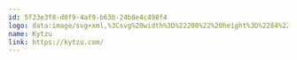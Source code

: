 ```yaml
---
id: 5f23e3f8-d0f9-4af9-b63b-24b8e4c498f4
logo: data:image/svg+xml,%3Csvg%20width%3D%22200%22%20height%3D%2284%22%20viewBox%3D%220%200%20200%2084%22%20fill%3D%22none%22%20xmlns%3D%22http%3A%2F%2Fwww.w3.org%2F2000%2Fsvg%22%3E%0A%3Cpath%20d%3D%22M37.9095%2017.275C53.3555%2016.2016%2064.1403%2018.3542%2078.4391%2022.271C78.8189%2022.3751%2079.0421%2022.766%2078.9376%2023.1443C78.8332%2023.5225%2078.4407%2023.7449%2078.061%2023.6408C63.8353%2019.7441%2053.2267%2017.6346%2038.0088%2018.6922C37.6159%2018.7196%2037.2752%2018.4244%2037.2478%2018.0331C37.2204%2017.6417%2037.5166%2017.3023%2037.9095%2017.275Z%22%20fill%3D%22black%22%2F%3E%0A%3Cpath%20d%3D%22M78.0201%2025.0982C56.1345%2021.167%2037.1123%2022.9604%2013.4786%2031.1642C13.1067%2031.2933%2012.9103%2031.6983%2013.0399%2032.0687C13.1695%2032.4392%2013.5761%2032.6349%2013.948%2032.5058C37.3797%2024.372%2056.1525%2022.6138%2077.7669%2026.4963C78.1545%2026.5659%2078.5254%2026.3093%2078.5953%2025.9233C78.6652%2025.5372%2078.4076%2025.1678%2078.0201%2025.0982Z%22%20fill%3D%22black%22%2F%3E%0A%3Cpath%20d%3D%22M35.2952%2032.21C47.1136%2029.3562%2062.5019%2027.2178%2078.25%2027.2177C78.6439%2027.2177%2078.9632%2027.5357%2078.9632%2027.928C78.9632%2028.3203%2078.6439%2028.6384%2078.25%2028.6384C62.6211%2028.6384%2047.3456%2030.762%2035.6313%2033.5907C35.2485%2033.6831%2034.863%2033.4489%2034.7702%2033.0677C34.6774%2032.6864%2034.9125%2032.3024%2035.2952%2032.21Z%22%20fill%3D%22black%22%2F%3E%0A%3Cpath%20d%3D%22M117.906%2029.257C118.446%2029.018%20118.689%2028.3883%20118.449%2027.8506C118.209%2027.3128%20117.577%2027.0706%20117.037%2027.3096C112.724%2029.2188%20109.451%2030.6096%20106.656%2031.5036L106.681%2031.4807C108.498%2029.812%20110.544%2027.5213%20113.02%2024.7511C113.336%2024.397%20113.66%2024.0346%20113.991%2023.6651C114.384%2023.2259%20114.345%2022.5524%20113.905%2022.1607C113.464%2021.769%20112.788%2021.8075%20112.394%2022.2467C112.08%2022.5975%20111.774%2022.9399%20111.476%2023.274L111.434%2023.32L111.43%2023.3249C108.933%2026.1186%20106.964%2028.322%20105.231%2029.914C103.271%2031.7139%20101.788%2032.5597%20100.396%2032.6826C99.0368%2032.8026%2097.4925%2032.2531%2095.356%2030.5623C93.2195%2028.8714%2090.647%2026.1654%2087.2604%2022.2594C86.8743%2021.8141%2086.1988%2021.7648%2085.7517%2022.1495C85.3046%2022.5341%2085.2552%2023.2069%2085.6413%2023.6523C88.7383%2027.2243%2091.2493%2029.907%2093.4217%2031.7374C90.531%2030.9171%2087.1098%2029.5734%2082.591%2027.658C82.0474%2027.4276%2081.4192%2027.6798%2081.1879%2028.2213C80.9566%2028.7627%2081.2097%2029.3885%2081.7533%2029.6189C90.1028%2033.1579%2095.1216%2034.9474%20100.109%2034.8536C105.09%2034.76%20109.929%2032.7881%20117.906%2029.257Z%22%20fill%3D%22black%22%2F%3E%0A%3Cpath%20d%3D%22M164.705%2032.21C152.886%2029.3562%20137.498%2027.2178%20121.75%2027.2177C121.356%2027.2177%20121.037%2027.5357%20121.037%2027.928C121.037%2028.3203%20121.356%2028.6384%20121.75%2028.6384C137.379%2028.6384%20152.654%2030.762%20164.369%2033.5907C164.751%2033.6831%20165.137%2033.4489%20165.23%2033.0677C165.323%2032.6864%20165.087%2032.3024%20164.705%2032.21Z%22%20fill%3D%22black%22%2F%3E%0A%3Cpath%20d%3D%22M186.521%2031.1642C162.888%2022.9604%20143.865%2021.167%20121.98%2025.0982C121.592%2025.1678%20121.335%2025.5372%20121.405%2025.9233C121.475%2026.3093%20121.845%2026.5659%20122.233%2026.4963C143.847%2022.6138%20162.62%2024.372%20186.052%2032.5058C186.424%2032.6349%20186.83%2032.4392%20186.96%2032.0687C187.09%2031.6983%20186.893%2031.2933%20186.521%2031.1642Z%22%20fill%3D%22black%22%2F%3E%0A%3Cpath%20d%3D%22M162.09%2017.275C146.645%2016.2016%20135.86%2018.3542%20121.561%2022.271C121.181%2022.3751%20120.958%2022.766%20121.062%2023.1443C121.167%2023.5225%20121.559%2023.7449%20121.939%2023.6408C136.165%2019.7441%20146.773%2017.6346%20161.991%2018.6922C162.384%2018.7196%20162.725%2018.4244%20162.752%2018.0331C162.78%2017.6417%20162.483%2017.3023%20162.09%2017.275Z%22%20fill%3D%22black%22%2F%3E%0A%3Cpath%20d%3D%22M63.012%2066.8634V47.4895H65.4514V58.2012L75.3716%2047.4622H78.0007L70.276%2056.0151L78.4344%2066.8634H75.6968L68.731%2057.4907L65.4514%2060.9337V66.8634H63.012Z%22%20fill%3D%22black%22%2F%3E%0A%3Cpath%20d%3D%22M80.6934%2066.8634V47.4622H83.1328V66.8634H80.6934Z%22%20fill%3D%22black%22%2F%3E%0A%3Cpath%20d%3D%22M94.971%2049.6482H101.612V47.4622H85.891V49.6482H92.5316V66.8634H94.971V49.6482Z%22%20fill%3D%22black%22%2F%3E%0A%3Cpath%20d%3D%22M102.947%2064.9506L115.361%2049.6482H103.191V47.4622H118.206V49.375L106.009%2064.6773H118.206V66.8634H102.947V64.9506Z%22%20fill%3D%22black%22%2F%3E%0A%3Cpath%20d%3D%22M125.548%2066.2076C126.596%2066.7359%20127.888%2067%20129.424%2067C130.906%2067%20132.161%2066.745%20133.191%2066.2349C134.239%2065.7066%20135.089%2064.9961%20135.739%2064.1035C136.39%2063.2108%20136.86%2062.1816%20137.149%2061.0157C137.456%2059.8316%20137.609%2058.5837%20137.609%2057.2721V47.4622H135.17V57.2721C135.17%2058.2012%20135.071%2059.112%20134.872%2060.0046C134.691%2060.8973%20134.384%2061.7079%20133.95%2062.4366C133.517%2063.1471%20132.929%2063.7209%20132.189%2064.1581C131.448%2064.5771%20130.517%2064.7866%20129.397%2064.7866C128.295%2064.7866%20127.373%2064.5771%20126.632%2064.1581C125.891%2063.7391%20125.304%2063.1744%20124.87%2062.4639C124.437%2061.7535%20124.12%2060.9519%20123.922%2060.0593C123.741%2059.1484%20123.651%2058.2194%20123.651%2057.2721V47.4622H121.211V57.2721C121.211%2058.5108%20121.356%2059.7132%20121.645%2060.8791C121.934%2062.045%20122.395%2063.0924%20123.027%2064.0215C123.66%2064.9324%20124.5%2065.661%20125.548%2066.2076Z%22%20fill%3D%22black%22%2F%3E%0A%3C%2Fsvg%3E%0A
name: Kytzu
link: https://kytzu.com/
---
```

